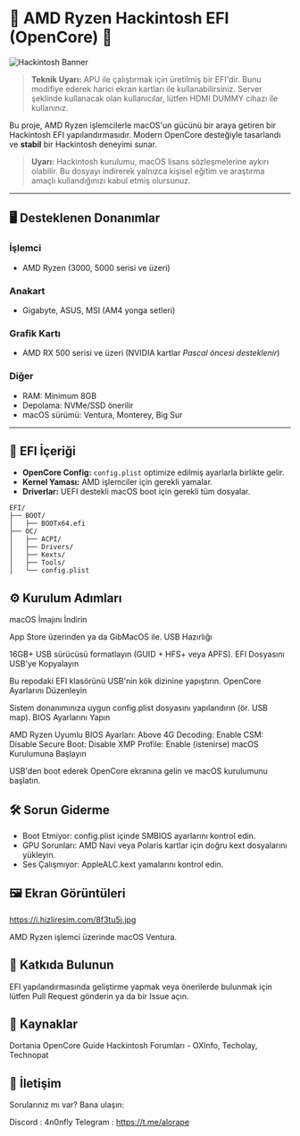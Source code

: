 # 🚀 AMD Ryzen Hackintosh EFI (OpenCore) 🔧

![Hackintosh Banner](https://i.hizliresim.com/8f3tu5j.jpg)

> **Teknik Uyarı:** APU ile çalıştırmak için üretilmiş bir EFI'dir. Bunu modifiye ederek harici ekran kartları ile kullanabilirsiniz. Server şeklinde kullanacak olan kullanıcılar, lütfen HDMI DUMMY cihazı ile kullanınız. 

Bu proje, AMD Ryzen işlemcilerle macOS'un gücünü bir araya getiren bir Hackintosh EFI yapılandırmasıdır. Modern OpenCore desteğiyle tasarlandı ve **stabil** bir Hackintosh deneyimi sunar.

> **Uyarı:** Hackintosh kurulumu, macOS lisans sözleşmelerine aykırı olabilir. Bu dosyayı indirerek yalnızca kişisel eğitim ve araştırma amaçlı kullandığınızı kabul etmiş olursunuz.

---

## 🖥️ **Desteklenen Donanımlar**
### **İşlemci**
- AMD Ryzen (3000, 5000 serisi ve üzeri)

### **Anakart**
- Gigabyte, ASUS, MSI (AM4 yonga setleri)

### **Grafik Kartı**
- AMD RX 500 serisi ve üzeri (NVIDIA kartlar *Pascal öncesi desteklenir*)

### **Diğer**
- RAM: Minimum 8GB
- Depolama: NVMe/SSD önerilir
- macOS sürümü: Ventura, Monterey, Big Sur

---

## 📂 **EFI İçeriği**
- **OpenCore Config:** `config.plist` optimize edilmiş ayarlarla birlikte gelir.
- **Kernel Yaması:** AMD işlemciler için gerekli yamalar.
- **Driverlar:** UEFI destekli macOS boot için gerekli tüm dosyalar.

```plaintext
EFI/
├── BOOT/
│   ├── BOOTx64.efi
├── OC/
│   ├── ACPI/
│   ├── Drivers/
│   ├── Kexts/
│   ├── Tools/
│   └── config.plist
```

## ⚙️ **Kurulum Adımları**
macOS İmajını İndirin

App Store üzerinden ya da GibMacOS ile.
USB Hazırlığı

16GB+ USB sürücüsü formatlayın (GUID + HFS+ veya APFS).
EFI Dosyasını USB'ye Kopyalayın

Bu repodaki EFI klasörünü USB'nin kök dizinine yapıştırın.
OpenCore Ayarlarını Düzenleyin

Sistem donanımınıza uygun config.plist dosyasını yapılandırın (ör. USB map).
BIOS Ayarlarını Yapın

AMD Ryzen Uyumlu BIOS Ayarları:
Above 4G Decoding: Enable
CSM: Disable
Secure Boot: Disable
XMP Profile: Enable (istenirse)
macOS Kurulumuna Başlayın

USB'den boot ederek OpenCore ekranına gelin ve macOS kurulumunu başlatın.

## **🛠️ Sorun Giderme**
- Boot Etmiyor:
  config.plist içinde SMBIOS ayarlarını kontrol edin.
- GPU Sorunları:
  AMD Navi veya Polaris kartlar için doğru kext dosyalarını yükleyin.
- Ses Çalışmıyor:
  AppleALC.kext yamalarını kontrol edin.

## 🖼️ **Ekran Görüntüleri**

https://i.hizliresim.com/8f3tu5j.jpg

AMD Ryzen işlemci üzerinde macOS Ventura.

## 🌟 **Katkıda Bulunun**
EFI yapılandırmasında geliştirme yapmak veya önerilerde bulunmak için lütfen Pull Request gönderin ya da bir Issue açın.

## 🔗 Kaynaklar
Dortania OpenCore Guide
Hackintosh Forumları - OXInfo, Techolay, Technopat



## 💬 **İletişim**
Sorularınız mı var? Bana ulaşın:

Discord : 4n0nfly
Telegram : https://t.me/alorape

